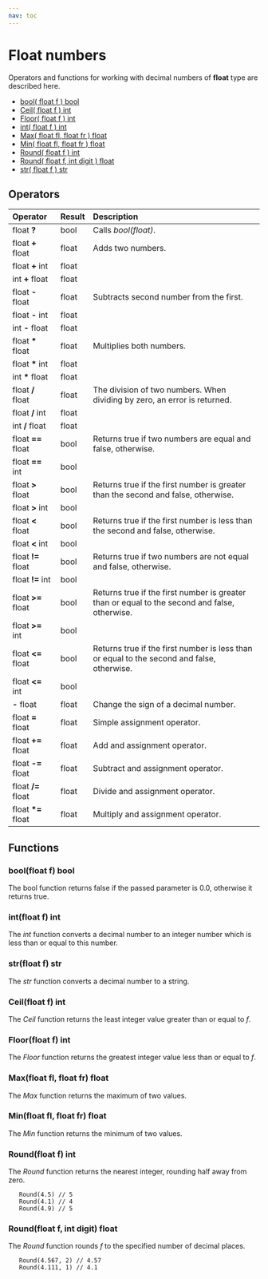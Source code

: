 ```yaml
---
nav: toc
---
```


# Float numbers

Operators and functions for working with decimal numbers of **float** type are described here.

* [bool\( float f \) bool](float.md#bool-float-f-bool)
* [Ceil\( float f \) int](float.md#ceil-float-f-int)
* [Floor\( float f \) int](float.md#floor-float-f-int)
* [int\( float f \) int](float.md#int-float-f-int)
* [Max\( float fl, float fr \) float](float.md#max-float-fl-float-fr-float)
* [Min\( float fl, float fr \) float](float.md#min-float-fl-float-fr-float)
* [Round\( float f \) int](float.md#round-float-f-int)
* [Round\( float f, int digit \) float](float.md#round-float-f-int-digit-float)
* [str\( float f \) str](float.md#str-float-f-str)

## Operators

| Operator | Result | Description |
| :--- | :--- | :--- |
| float **?** | bool | Calls *bool(float)*. |
| float **+** float | float | Adds two numbers. |
| float **+** int | float |  |
| int **+** float | float |  |
| float **-** float | float | Subtracts second number from the first. |
| float **-** int | float |  |
| int **-** float | float |  |
| float **\*** float | float | Multiplies both numbers. |
| float **\*** int | float |  |
| int **\*** float | float |  |
| float **/** float | float | The division of two numbers. When dividing by zero, an error is returned. |
| float **/** int | float |  |
| int **/** float | float |  |
| float **==** float | bool | Returns true if two numbers are equal and false, otherwise. |
| float **==** int | bool |  |
| float **&gt;** float | bool | Returns true if the first number is greater than the second and false, otherwise. |
| float **&gt;** int | bool |  |
| float **&lt;** float | bool | Returns true if the first number is less than the second and false, otherwise. |
| float **&lt;** int | bool |  |
| float **!=** float | bool | Returns true if two numbers are not equal and false, otherwise. |
| float **!=** int | bool |  |
| float **&gt;=** float | bool | Returns true if the first number is greater than or equal to the second and false, otherwise. |
| float **&gt;=** int | bool |  |
| float **&lt;=** float | bool | Returns true if the first number is less than or equal to the second and false, otherwise. |
| float **&lt;=** int | bool |  |
| **-** float | float | Change the sign of a decimal number. |
| float **=** float | float | Simple assignment operator. |
| float **+=** float | float | Add and assignment operator. |
| float **-=** float | float | Subtract and assignment operator. |
| float **/=** float | float | Divide and assignment operator. |
| float **\*=** float | float | Multiply and assignment operator. |

## Functions

### bool\(float f\) bool

The bool function returns false if the passed parameter is 0.0, otherwise it returns true.

### int\(float f\) int

The _int_ function converts a decimal number to an integer number which is less than or equal to this number.

### str\(float f\) str

The _str_ function converts a decimal number to a string.

### Ceil\(float f\) int

The _Ceil_ function returns the least integer value greater than or equal to _f_.

### Floor\(float f\) int

The _Floor_ function returns the greatest integer value less than or equal to _f_.

### Max\(float fl, float fr\) float

The _Max_ function returns the maximum of two values.

### Min\(float fl, float fr\) float

The _Min_ function returns the minimum of two values.

### Round\(float f\) int

The _Round_ function returns the nearest integer, rounding half away from zero.

```text
   Round(4.5) // 5
   Round(4.1) // 4
   Round(4.9) // 5
```

### Round\(float f, int digit\) float

The _Round_ function rounds _f_ to the specified number of decimal places.

```text
   Round(4.567, 2) // 4.57
   Round(4.111, 1) // 4.1
```

